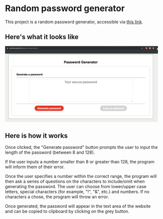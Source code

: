 # Random password generator

This project is a random password generator, accessible via [this link](https://nalinkane.github.io/password-generator/).

## Here's what it looks like

![Screenshot of the password generator](screenshot.png "Screenshot of the password generator")

## Here is how it works

Once clicked, the "Generate password" button prompts the user to input the length of the password (between 8 and 128).

If the user inputs a number smaller than 8 or greater than 128, the program will inform them of their error.

Once the user specifies a number within the correct range, the program will then ask a series of questions on the characters to include/omit when generating the password. The user can choose from lower/upper case letters, special characters (for example, "!", "&", etc.) and numbers. If no characters a chose, the program will throw an error.

Once generated, the password will appear in the text area of the website and can be copied to clipboard by clicking on the grey button.
